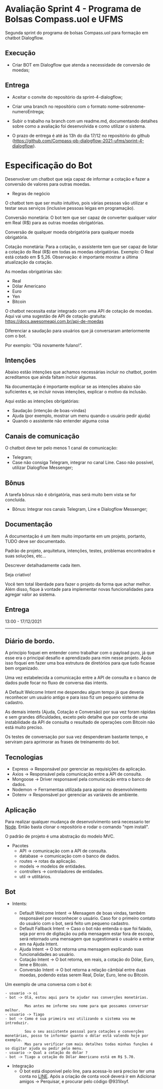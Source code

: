 
# Avaliação Sprint 4 - Programa de Bolsas Compass.uol e UFMS

Segunda sprint do programa de bolsas Compass.uol para formação em chatbot Dialogflow.


## Execução

- Criar BOT em Dialogflow que atenda a necessidade de conversão de moedas;



## Entrega

- Aceitar o convite do repositório da sprint-4-dialogflow;

- Criar uma branch no repositório com o formato nome-sobrenome-numeroEntrega;

- Subir o trabalho na branch com um readme.md, documentando detalhes sobre como a avaliação foi desenvolvida e como utilizar o sistema.

- O prazo de entrega é até às 13h do dia 17/12 no repositório do github (https://github.com/Compass-pb-dialogflow-2021-ufms/sprint-4-dialogflow).

# Especificação do Bot

Desenvolver um chatbot que seja capaz de informar a cotação e fazer a conversão
de valores para outras moedas.

 - Regras de negócio

O chatbot tem que ser muito intuitivo, pois várias pessoas vão utilizar e testar seus
serviços (inclusive pessoas leigas em programação).

Conversão monetária: O bot tem que ser capaz de converter qualquer valor em Real (R$) para as outras moedas obrigatórias.

Conversão de qualquer moeda obrigatória para qualquer moeda obrigatória.

Cotação monetária: Para a cotação, o assistente tem que ser capaz de listar a cotação do Real (R$) em todas as moedas obrigatórias. Exemplo: O Real está cotado
em $ 5,26. Observação: é importante mostrar a última atualização da cotação.

As moedas obrigatórias são:
- Real
- Dólar Americano
- Euro
- Yen
- Bitcoin

O chatbot necessita estar integrado com uma API de cotação de moedas. Aqui vai uma sugestão de API de cotação gratuita: https://docs.awesomeapi.com.br/api-de-moedas

Diferenciar a saudação para usuários que já conversaram anteriormente com o bot.

Por exemplo: “Olá novamente fulano!”.

## Intenções
Abaixo estão intenções que achamos necessárias incluir no chatbot, porém acreditamos que
ainda faltam incluir algumas. 

Na documentação é importante explicar se as intenções abaixo são suficientes e, se incluir novas intenções, explicar o motivo da inclusão.

Aqui estão as intenções obrigatórias:
- Saudação (intenção de boas-vindas)
- Ajuda (por exemplo, mostrar um menu quando o usuário pedir ajuda)
- Quando o assistente não entender alguma coisa

## Canais de comunicação
O chatbot deve ter pelo menos 1 canal de comunicação:
- Telegram;
- Case não consiga Telegram, integrar no canal Line. Caso não possível, utilizar Dialogflow Messenger;

## Bônus

A tarefa bônus não é obrigatória, mas será muito bem vista se for concluída.
- Bônus: Integrar nos canais Telegram, Line e Dialogflow Messenger;

## Documentação
A documentação é um item muito importante em um projeto, portanto, TUDO deve ser documentado. 

Padrão de projeto, arquitetura, intenções, testes, problemas encontrados e suas soluções, etc... 

Descrever detalhadamente cada item.

Seja criativo!

Você tem total liberdade para fazer o projeto da forma que achar melhor. Além disso, fique
à vontade para implementar novas funcionalidades para agregar valor ao sistema.


## Entrega
13:00 - 17/12/2021


----

## Diário de bordo.

A princípio foquei em entender como trabalhar com o payload puro, já que esse era o principal desafio e aprendizado para mim nesse projeto.
Após isso foquei em fazer uma boa estrutura de diretórios para que tudo ficasse bem organizado.

Uma vez estabelecida a comunicação entre a API de consulta e o banco de dados pude focar no fluxo de conversa das intents.

A Default Welcome Intent me despendeu algum tempo já que deveria reconhecer um usuário antigo e para isso fiz um pequeno sistema de cadastro.

As demais intents (Ajuda, Cotação e Conversão) por sua vez foram rápidas e sem grandes dificuldades, exceto pelo detalhe que por conta de uma instabilidade da API de consulta o resultado de operações com Bitcoin não está muito preciso.

Os testes de conversação por sua vez despenderam bastante tempo, e serviram para aprimorar as frases de treinamento do bot.

## Tecnologias

- Express -> Responsável por gerenciar as requisições da aplicação.
- Axios -> Responsável pela comunicação entre a API de consulta.
- Mongoose -> Driver responsavel pela comunicação entra o banco de dados.
- Nodemon -> Ferramentaa utilizada para apoiar no desenvolvimento
- Dotenv -> Responsável por gerenciar as variáveis de ambiente.

## Aplicação

Para realizar qualquer mudança de desenvolvimento será necessario ter <a href="https://nodejs.org/pt-br/">Node</a>.
Então basta clonar o repositório e rodar o comando "npm install".

O padrão de projeto é uma abstração do modelo MVC.

- Pacotes
  - API -> comunicação com a API de consulta.
  - database -> comunicação com o banco de dados.
  - routes -> rotas da aplicação.
  - models -> modelos de entidades.
  - controllers -> controladores de entidades.
  - util -> utilitários.

## Bot

- Intents:

  - Default Welcome Intent -> Mensagem de boas vindas, também responsável por resconhecer o usuário. Caso for o primeiro contato do usuário com o bot, será feito um pequeno cadastro.
  - Default Fallback Intent -> Caso o bot não entenda o que foi falado, seja por erro de digitação ou péla mensagem estar fora de escopo, será retornado uma mensagem que sugestionará o usuário a entrar em na Ajuda Intent.
  - Ajuda Intent -> O bot retorna uma mensagem explicando suas funcionalidades ao usuário.
  - Cotação Intent -> O bot retorna, em reais, a cotação do Dólar, Euro, Iene e Bitcoin.
  - Conversão Intent -> O bot retorna a relação câmbial entre duas moedas, podendo estas serem Real, Dolar, Euro, Iene ou Bitcoin.
  
Um exemplo de uma conversa com o bot é:

    - usuario -> oi
    - bot -> Olá, estou aqui para te ajudar nas converções monetárias.
             
             Mas antes me informe seu nome para que possamos conversar melhor.
    - usuario -> Tiago
    - bot -> Como é sua primeira vez utilizando o sistema vou me introduzir.

             Sou o seu assistente pessoal para cotações e converções monetárias, posso te informar quanto o dólar está valendo hoje por exemplo.
             Mas para verificar com mais detalhes todas minhas funções é so digitar ajuda ou pedir pelo menu.
    - usuario -> Qual a cotação do dolar ?
    - bot -> Tiago a cotação do Dólar Americano está em R$ 5.70.

- Integração
  - O bot está disponivel pelo line, para acessa-lo será preciso ter uma conta no <a href="https://line.me/en/">LINE</a>. Após a criação de conta você deverá ir em Adicionar amigos -> Perquisar, e procurar pelo código @931ilxyf.